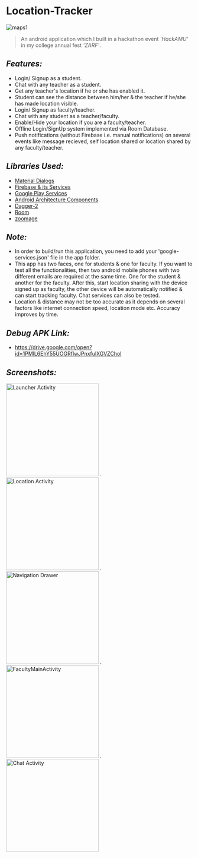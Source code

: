 # Location-Tracker
![maps1](https://user-images.githubusercontent.com/38679082/62065492-b7a7d900-b24c-11e9-8a6c-2be57576282f.jpeg)
>An android application which I built in a hackathon event *'HackAMU'* in my college annual fest *'ZARF'*.


## *Features:*
- Login/ Signup as a student.
- Chat with any teacher as a student.
- Get any teacher's location if he or she has enabled it.
- Student can see the distance between him/her & the teacher if he/she has made location visible.
- Login/ Signup as faculty/teacher.
- Chat with any student as a teacher/faculty.
- Enable/Hide your location if you are a faculty/teacher.
- Offline Login/SignUp system implemented via Room Database.
- Push notifications (without Firebase i.e. manual notifications) on several events like message recieved, self location shared or location shared by any faculty/teacher.




## *Libraries Used:*
- [Material Dialogs](https://github.com/afollestad/material-dialogs)
- [Firebase & its Services](https://firebase.google.com/docs/android/setup)
- [Google Play Services](https://developers.google.com/android/guides/setup)
- [Android Architecture Components](https://developer.android.com/topic/libraries/architecture)
- [Dagger-2](https://github.com/google/dagger)
- [Room](https://developer.android.com/topic/libraries/architecture/room)
- [zoomage](https://github.com/jsibbold/zoomage)


## *Note:*
- In order to build/run this application, you need to add your 'google-services.json' file in the app folder.
- This app has two faces, one for students & one for faculty. If you want to test all the functionalities, then two android mobile phones with two different emails are required at the same time. One for the student & another for the faculty. After this, start location sharing with the device signed up as faculty, the other device will be automatically notified & can start tracking faculty. Chat services can also be tested.
- Location & distance may not be too accurate as it depends on several factors like internet connection speed, location mode etc. Accuracy improves by time.


## *Debug APK Link:*
- https://drive.google.com/open?id=1PMlL6EhY55UOGRfIwJPnxfulXGVZChol

## *Screenshots:*
<img src="https://user-images.githubusercontent.com/38679082/62067466-72d27100-b251-11e9-8e51-ea6e4a2db3a0.jpeg" alt="Launcher Activity" width="250"/> .    <img src="https://user-images.githubusercontent.com/38679082/62067468-72d27100-b251-11e9-9234-ab8cbb5b5dc1.jpeg" alt="Location Activity" width="250"/> .    <img src="https://user-images.githubusercontent.com/38679082/58202274-aeead200-7cf4-11e9-9d80-b477ed379bd6.png" alt="Navigation Drawer" width="250"/> .    <img src="https://user-images.githubusercontent.com/38679082/62067465-7239da80-b251-11e9-8f60-674b46e1c4af.jpeg" alt="FacultyMainActivity" width="250"/>  .    <img src="https://user-images.githubusercontent.com/38679082/58437535-04a1ee80-80e8-11e9-945d-9ee4baacfe83.jpeg" alt="Chat Activity" width="250"/>
